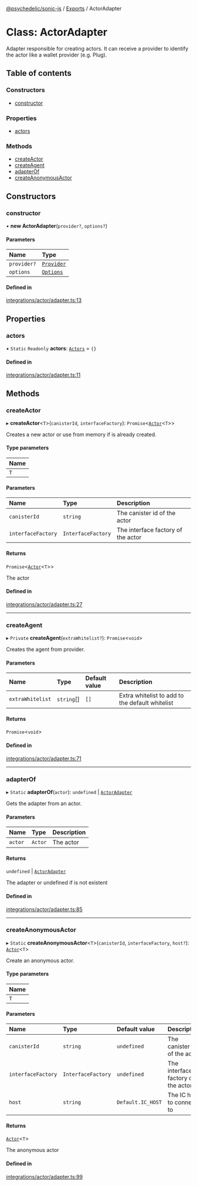 [@psychedelic/sonic-js](../README.md) / [Exports](../modules.md) / ActorAdapter

# Class: ActorAdapter

Adapter responsible for creating actors.
It can receive a provider to identify the actor like a wallet provider (e.g. Plug).

## Table of contents

### Constructors

- [constructor](ActorAdapter.md#constructor)

### Properties

- [actors](ActorAdapter.md#actors)

### Methods

- [createActor](ActorAdapter.md#createactor)
- [createAgent](ActorAdapter.md#createagent)
- [adapterOf](ActorAdapter.md#adapterof)
- [createAnonymousActor](ActorAdapter.md#createanonymousactor)

## Constructors

### constructor

• **new ActorAdapter**(`provider?`, `options?`)

#### Parameters

| Name | Type |
| :------ | :------ |
| `provider?` | [`Provider`](../modules/ActorAdapter.md#provider) |
| `options` | [`Options`](../modules/ActorAdapter.md#options) |

#### Defined in

[integrations/actor/adapter.ts:13](https://github.com/Psychedelic/sonic-js/blob/1430250/src/integrations/actor/adapter.ts#L13)

## Properties

### actors

▪ `Static` `Readonly` **actors**: [`Actors`](../modules/ActorAdapter.md#actors) = `{}`

#### Defined in

[integrations/actor/adapter.ts:11](https://github.com/Psychedelic/sonic-js/blob/1430250/src/integrations/actor/adapter.ts#L11)

## Methods

### createActor

▸ **createActor**<`T`\>(`canisterId`, `interfaceFactory`): `Promise`<[`Actor`](../modules/ActorAdapter.md#actor)<`T`\>\>

Creates a new actor or use from memory if is already created.

#### Type parameters

| Name |
| :------ |
| `T` |

#### Parameters

| Name | Type | Description |
| :------ | :------ | :------ |
| `canisterId` | `string` | The canister id of the actor |
| `interfaceFactory` | `InterfaceFactory` | The interface factory of the actor |

#### Returns

`Promise`<[`Actor`](../modules/ActorAdapter.md#actor)<`T`\>\>

The actor

#### Defined in

[integrations/actor/adapter.ts:27](https://github.com/Psychedelic/sonic-js/blob/1430250/src/integrations/actor/adapter.ts#L27)

___

### createAgent

▸ `Private` **createAgent**(`extraWhitelist?`): `Promise`<`void`\>

Creates the agent from provider.

#### Parameters

| Name | Type | Default value | Description |
| :------ | :------ | :------ | :------ |
| `extraWhitelist` | `string`[] | `[]` | Extra whitelist to add to the default whitelist |

#### Returns

`Promise`<`void`\>

#### Defined in

[integrations/actor/adapter.ts:71](https://github.com/Psychedelic/sonic-js/blob/1430250/src/integrations/actor/adapter.ts#L71)

___

### adapterOf

▸ `Static` **adapterOf**(`actor`): `undefined` \| [`ActorAdapter`](ActorAdapter.md)

Gets the adapter from an actor.

#### Parameters

| Name | Type | Description |
| :------ | :------ | :------ |
| `actor` | `Actor` | The actor |

#### Returns

`undefined` \| [`ActorAdapter`](ActorAdapter.md)

The adapter or undefined if is not existent

#### Defined in

[integrations/actor/adapter.ts:85](https://github.com/Psychedelic/sonic-js/blob/1430250/src/integrations/actor/adapter.ts#L85)

___

### createAnonymousActor

▸ `Static` **createAnonymousActor**<`T`\>(`canisterId`, `interfaceFactory`, `host?`): [`Actor`](../modules/ActorAdapter.md#actor)<`T`\>

Create an anonymous actor.

#### Type parameters

| Name |
| :------ |
| `T` |

#### Parameters

| Name | Type | Default value | Description |
| :------ | :------ | :------ | :------ |
| `canisterId` | `string` | `undefined` | The canister id of the actor |
| `interfaceFactory` | `InterfaceFactory` | `undefined` | The interface factory of the actor |
| `host` | `string` | `Default.IC_HOST` | The IC host to connect to |

#### Returns

[`Actor`](../modules/ActorAdapter.md#actor)<`T`\>

The anonymous actor

#### Defined in

[integrations/actor/adapter.ts:99](https://github.com/Psychedelic/sonic-js/blob/1430250/src/integrations/actor/adapter.ts#L99)
